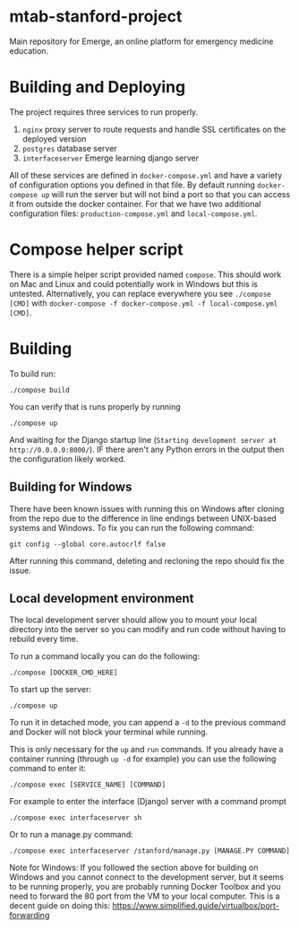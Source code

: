 # mtab-stanford-project
Main repository for Emerge, an online platform for emergency medicine education.

# Building and Deploying
The project requires three services to run properly.
1. `nginx` proxy server to route requests and handle SSL certificates on the deployed version
2. `postgres` database server
3. `interfaceserver` Emerge learning django server

All of these services are defined in `docker-compose.yml` and have a variety of configuration options you defined in that file. By default running `docker-compose up` will run the server but will not bind a port so that you can access it from outside the docker container. For that we have two additional configuration files: `production-compose.yml` and `local-compose.yml`.

# Compose helper script
There is a simple helper script provided named `compose`. This should work on Mac and Linux and could potentially work in Windows but this is untested. Alternatively, you can replace everywhere you see `./compose [CMD]` with `docker-compose -f docker-compose.yml -f local-compose.yml [CMD]`.

# Building
To build run:
```
./compose build
```

You can verify that is runs properly by running
```
./compose up
```
And waiting for the Django startup line (`Starting development server at http://0.0.0.0:8000/`). IF there aren't any Python errors in the output then the configuration likely worked.

## Building for Windows
There have been known issues with running this on Windows after cloning from the repo due to the difference in line endings between UNIX-based systems and Windows. To fix you can run the following command: 
```
git config --global core.autocrlf false
```
After running this command, deleting and recloning the repo should fix the issue.
## Local development environment
The local development server should allow you to mount your local directory into the server so you can modify and run code without having to rebuild every time.

To run a command locally you can do the following:
```
./compose [DOCKER_CMD_HERE]
```

To start up the server:
```
./compose up
```
To run it in detached mode, you can append a `-d` to the previous command and Docker will not block your terminal while running.

This is only necessary for the `up` and `run` commands. If you already have a container running (through `up -d` for example) you can use the following command to enter it:
```
./compose exec [SERVICE_NAME] [COMMAND]
```

For example to enter the interface (Django) server with a command prompt
```
./compose exec interfaceserver sh
```

Or to run a manage.py command:
```
./compose exec interfaceserver /stanford/manage.py [MANAGE.PY COMMAND]
```

Note for Windows:
If you followed the section above for building on Windows and you cannot connect to the development server, but it seems to be running properly, you are probably running Docker Toolbox and you need to forward the 80 port from the VM to your local computer. This is a decent guide on doing this: https://www.simplified.guide/virtualbox/port-forwarding
